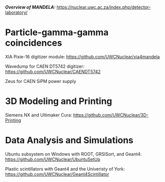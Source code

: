 ***Overview of MANDELA:*** https://nuclear.uwc.ac.za/index.php/detector-laboratory/

# Particle-gamma-gamma coincidences

XIA Pixie-16 digitizer module: https://github.com/UWCNuclear/xia4mandela

Wavedump for CAEN DT5742 digitizer: https://github.com/UWCNuclear/CAENDT5742

Zeus for CAEN SiPM power supply

# 3D Modeling and Printing

Siemens NX and Ultimaker Cura: https://github.com/UWCNuclear/3D-Printing

# Data Analysis and Simulations

Ubuntu subsystem on Windows with ROOT, GRSISort, and Geant4: https://github.com/UWCNuclear/UbuntuSetUp

Plastic scintillators with Geant4 and the Univeristy of York: https://github.com/UWCNuclear/Geant4Scintillator


